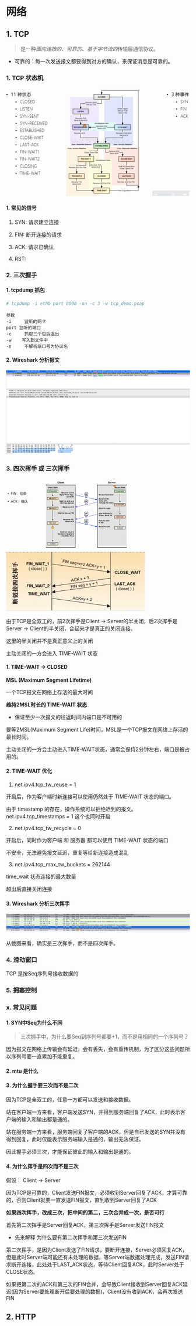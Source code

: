 # 网络

## 

## 1. TCP

> 是一种*面向连接的*、*可靠的*、*基于字节流的*传输层通信协议。

- 可靠的：每一次发送报文都要得到对方的确认，来保证消息是可靠的。



### 1. TCP 状态机

<img src="imgs/image-20210921100646389.png" alt="image-20210921100646389" style="zoom: 50%;" />





#### 1. 常见的信号

1) SYN: 请求建立连接

2. FIN:   断开连接的请求

3. ACK: 请求已确认
4. RST: 





### 2. 三次握手

#### 1. tcpdump 抓包

```bash
# tcpdump -i eth0 port 8000 -nn -c 3 -w tcp_demo.pcap
```



```
参数
-i     监听的网卡
port 监听的端口
-c     抓取三个包后退出
-w    写入到文件中
-n     不解析端口号为协议名
```

#### 2. Wireshark 分析报文

![image-20210920185254711](imgs/image-20210920185254711.png)





### 3. 四次挥手 或 三次挥手

<img src="imgs/image-20210921100215431.png" alt="image-20210921100215431" style="zoom: 33%;" />







<img src="imgs/image-20210921110030219.png" alt="image-20210921110030219" style="zoom:50%;" />



由于TCP是全双工的，前2次挥手是Client -> Server的半关闭，后2次挥手是Server -> Client的半关闭，合起来才是真正的关闭连接。

这里的半关闭并不是真正意义上的关闭

主动关闭的一方会进入 TIME-WAIT 状态







#### 1. TIME-WAIT -> CLOSED

**MSL (Maximum Segment Lifetime)**

一个TCP报文在网络上存活的最大时间



**维持2MSL时长的 TIME-WAIT 状态**

- 保证至少一次报文的往返时间内端口是不可用的



要等2MSL(Maximum Segment Life)时间，MSL是一个TCP报文在网络上存活的最长时间。

主动关闭的一方会主动进入TIME-WAIT状态，通常会保持2分钟左右，端口是被占用的。



#### 2. TIME-WAIT 优化

1) net.ipv4.tcp_tw_reuse = 1

开启后，作为客户端时新连接可以使用仍然处于 TIME-WAIT 状态的端口。

由于 timestamp 的存在，操作系统可以拒绝迟到的报文。 net.ipv4.tcp_timestamps = 1 这个也同时开启



2. net.ipv4.tcp_tw_recycle = 0

开启后，同时作为客户端 和 服务器 都可以使用 TIME-WAIT 状态的端口

不安全，无法避免报文延迟，重复等给新连接造成混乱



3. net.ipv4.tcp_max_tw_buckets = 262144

time_wait 状态连接的最大数量

超出后直接关闭连接



#### 3. Wireshark 分析三次挥手

![image-20210921111012472](imgs/image-20210921111012472.png)



从截图来看，确实是三次挥手，而不是四次挥手。





### 



### 4. 滑动窗口

TCP 是按Seq序列号接收数据的



### 5. 拥塞控制



### x. 常见问题

#### 1. SYN中Seq为什么不同

>  三次握手中，为什么要Seq到序列号都要+1，而不是用相同的一个序列号？

因为报文在网络上传输会有延迟，会有丢失，会有重传机制，为了区分这些问题所以序列号要一直累加不能重复。



#### 2. mtu 是什么



#### 3. 为什么握手要三次而不是二次

因为TCP是全双工的，任意一方都可以发送和接收数据。

站在客户端一方来看，客户端发送SYN，并得到服务端回复了ACK，此时表示客户端的输入和输出都是通的。

站在服务端一方来看，服务端回复了客户端的ACK，但是自已发送的SYN并没有得到回复，此时仅能表示服务端输入是通的，输出无法保证。

因此握手必须三次，才能保证彼此的输入和输出是通的。



#### 4. 为什么挥手是四次而不是三次

假设： Client -> Server

因为TCP是可靠的，Client发送FIN报文，必须收到Server回复了ACK，才算可靠的，否则Client就要一直发送FIN报文，直到收到Server回复了ACK



**如果四次挥手，改成三次，把中间的第二，三次合并成一次，是否可行**

首先第二次挥手是Server回复ACK，第三次挥手是Server发送FIN报文



- 先来解释 为什么要有第二次挥手和第三次发送FIN

第二次挥手，是因为Client发送了FIN请求，要断开连接，Server必须回复ACK，但是此时Server端可能还有未处理的数据，等Server端数据处理完成，发送FIN请求断开连接，此处处于LAST_ACK状态，等待Client回复ACK，此时Server处于CLOSE状态。



如果把第二次的ACK和第三次的FIN合并，会导致Client接收到Server回复ACK延迟(因为Server要处理断开后要处理的数据)，Client没有收到ACK，会再次发送FIN

## 2. HTTP



